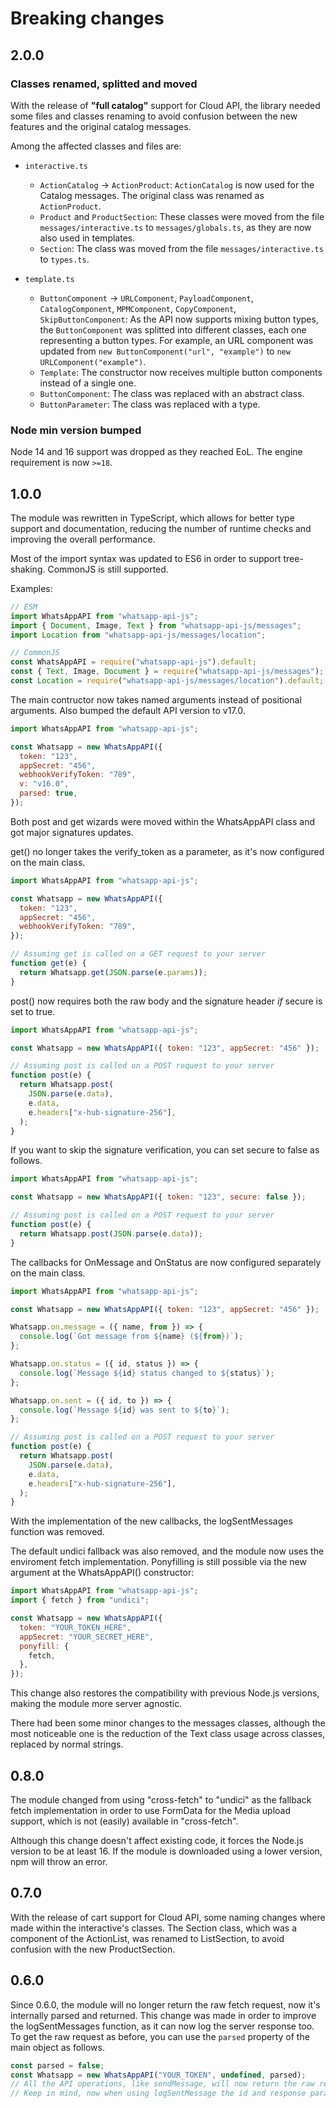 # Breaking changes

## 2.0.0

### Classes renamed, splitted and moved

With the release of **"full catalog"** support for Cloud API, the library needed
some files and classes renaming to avoid confusion between the new features and
the original catalog messages.

Among the affected classes and files are:

- `interactive.ts`
  - `ActionCatalog` -> `ActionProduct`: `ActionCatalog` is now used for the
    Catalog messages. The original class was renamed as `ActionProduct`.
  - `Product` and `ProductSection`: These classes were moved from the file
    `messages/interactive.ts` to `messages/globals.ts`, as they are now also
    used in templates.
  - `Section`: The class was moved from the file `messages/interactive.ts` to
    `types.ts`.

- `template.ts`
  - `ButtonComponent` -> `URLComponent`, `PayloadComponent`, `CatalogComponent`,
    `MPMComponent`, `CopyComponent`, `SkipButtonComponent`: As the API now
    supports mixing button types, the `ButtonComponent` was splitted into
    different classes, each one representing a button types. For example, an URL
    component was updated from `new ButtonComponent("url", "example")` to
    `new URLComponent("example")`.
  - `Template`: The constructor now receives multiple button components instead
    of a single one.
  - `ButtonComponent`: The class was replaced with an abstract class.
  - `ButtonParameter`: The class was replaced with a type.

### Node min version bumped

Node 14 and 16 support was dropped as they reached EoL. The engine requirement
is now `>=18`.

## 1.0.0

The module was rewritten in TypeScript, which allows for better type support and
documentation, reducing the number of runtime checks and improving the overall
performance.

Most of the import syntax was updated to ES6 in order to support tree-shaking.
CommonJS is still supported.

Examples:

```js
// ESM
import WhatsAppAPI from "whatsapp-api-js";
import { Document, Image, Text } from "whatsapp-api-js/messages";
import Location from "whatsapp-api-js/messages/location";
```

```js
// CommonJS
const WhatsAppAPI = require("whatsapp-api-js").default;
const { Text, Image, Document } = require("whatsapp-api-js/messages");
const Location = require("whatsapp-api-js/messages/location").default;
```

The main contructor now takes named arguments instead of positional arguments.
Also bumped the default API version to v17.0.

```js
import WhatsAppAPI from "whatsapp-api-js";

const Whatsapp = new WhatsAppAPI({
  token: "123",
  appSecret: "456",
  webhookVerifyToken: "789",
  v: "v16.0",
  parsed: true,
});
```

Both post and get wizards were moved within the WhatsAppAPI class and got major
signatures updates.

get() no longer takes the verify_token as a parameter, as it's now configured on
the main class.

```js
import WhatsAppAPI from "whatsapp-api-js";

const Whatsapp = new WhatsAppAPI({
  token: "123",
  appSecret: "456",
  webhookVerifyToken: "789",
});

// Assuming get is called on a GET request to your server
function get(e) {
  return Whatsapp.get(JSON.parse(e.params));
}
```

post() now requires both the raw body and the signature header _if_ secure is
set to true.

```js
import WhatsAppAPI from "whatsapp-api-js";

const Whatsapp = new WhatsAppAPI({ token: "123", appSecret: "456" });

// Assuming post is called on a POST request to your server
function post(e) {
  return Whatsapp.post(
    JSON.parse(e.data),
    e.data,
    e.headers["x-hub-signature-256"],
  );
}
```

If you want to skip the signature verification, you can set secure to false as
follows.

```js
import WhatsAppAPI from "whatsapp-api-js";

const Whatsapp = new WhatsAppAPI({ token: "123", secure: false });

// Assuming post is called on a POST request to your server
function post(e) {
  return Whatsapp.post(JSON.parse(e.data));
}
```

The callbacks for OnMessage and OnStatus are now configured separately on the
main class.

```js
import WhatsAppAPI from "whatsapp-api-js";

const Whatsapp = new WhatsAppAPI({ token: "123", appSecret: "456" });

Whatsapp.on.message = ({ name, from }) => {
  console.log(`Got message from ${name} (${from})`);
};

Whatsapp.on.status = ({ id, status }) => {
  console.log(`Message ${id} status changed to ${status}`);
};

Whatsapp.on.sent = ({ id, to }) => {
  console.log(`Message ${id} was sent to ${to}`);
};

// Assuming post is called on a POST request to your server
function post(e) {
  return Whatsapp.post(
    JSON.parse(e.data),
    e.data,
    e.headers["x-hub-signature-256"],
  );
}
```

With the implementation of the new callbacks, the logSentMessages function was
removed.

The default undici fallback was also removed, and the module now uses the
enviroment fetch implementation. Ponyfilling is still possible via the new
argument at the WhatsAppAPI() constructor:

```js
import WhatsAppAPI from "whatsapp-api-js";
import { fetch } from "undici";

const Whatsapp = new WhatsAppAPI({
  token: "YOUR_TOKEN_HERE",
  appSecret: "YOUR_SECRET_HERE",
  ponyfill: {
    fetch,
  },
});
```

This change also restores the compatibility with previous Node.js versions,
making the module more server agnostic.

There had been some minor changes to the messages classes, although the most
noticeable one is the reduction of the Text class usage across classes, replaced
by normal strings.

## 0.8.0

The module changed from using "cross-fetch" to "undici" as the fallback fetch
implementation in order to use FormData for the Media upload support, which is
not (easily) available in "cross-fetch".

Although this change doesn't affect existing code, it forces the Node.js version
to be at least 16. If the module is downloaded using a lower version, npm will
throw an error.

## 0.7.0

With the release of cart support for Cloud API, some naming changes where made
within the interactive's classes. The Section class, which was a component of
the ActionList, was renamed to ListSection, to avoid confusion with the new
ProductSection.

## 0.6.0

Since 0.6.0, the module will no longer return the raw fetch request, now it's
internally parsed and returned. This change was made in order to improve the
logSentMessages function, as it can now log the server response too. To get the
raw request as before, you can use the `parsed` property of the main object as
follows.

```js
const parsed = false;
const Whatsapp = new WhatsAppAPI("YOUR_TOKEN", undefined, parsed);
// All the API operations, like sendMessage, will now return the raw request.
// Keep in mind, now when using logSentMessage the id and response parameters will be undefined.
```
